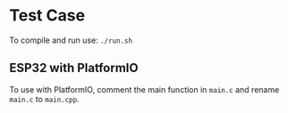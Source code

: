 # Test Case

To compile and run use: `./run.sh`

## ESP32 with PlatformIO

To use with PlatformIO, comment the main function in `main.c` and rename `main.c` to `main.cpp`. 
